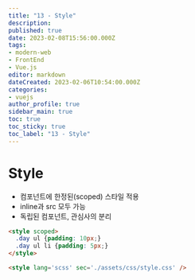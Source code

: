 ```yaml
---
title: "13 - Style"
description: 
published: true
date: 2023-02-08T15:56:00.000Z
tags: 
- modern-web
- FrontEnd
- Vue.js
editor: markdown
dateCreated: 2023-02-06T10:54:00.000Z
categories: 
- vuejs
author_profile: true
sidebar_main: true
toc: true
toc_sticky: true
toc_label: "13 - Style"
---
```


# Style
- 컴포넌트에 한정된(scoped) 스타일 적용
- inline과 src 모두 가능
- 독립된 컴포넌트, 관심사의 분리

```html
<style scoped>
  .day ul {padding: 10px;}
  .day ul li {padding: 5px;}
</style>
```

```html
<style lang='scss' sec='./assets/css/style.css' />
```